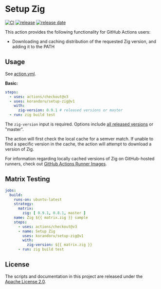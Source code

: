 # Setup Zig

[![CI](https://github.com/korandoru/setup-zig/actions/workflows/ci.yml/badge.svg)](https://github.com/korandoru/setup-zig/actions/workflows/ci.yml)
[![release](https://img.shields.io/github/v/release/korandoru/setup-zig)](https://github.com/korandoru/setup-zig/releases)
[![release date](https://img.shields.io/github/release-date/korandoru/setup-zig)](https://github.com/korandoru/setup-zig/releases)

This action provides the following functionality for GitHub Actions users:

* Downloading and caching distribution of the requested Zig version, and adding it to the PATH

## Usage

See [action.yml](action.yml).

**Basic:**

```yml
steps:
  - uses: actions/checkout@v3
  - uses: korandoru/setup-zig@v1
    with:
      zig-version: 0.9.1 # released versions or master
  - run: zig build test
```

The `zig-version` input is required. Options include [all released versions](https://ziglang.org/download/) or "master".

The action will first check the local cache for a semver match. If unable to find a specific version in the cache, the action will attempt to download a version of Zig.

For information regarding locally cached versions of Zig on GitHub-hosted runners, check out [GitHub Actions Runner Images](https://github.com/actions/runner-images).

## Matrix Testing

```yml
jobs:
  build:
    runs-on: ubuntu-latest
    strategy:
      matrix:
        zig: [ 0.9.1, 0.8.1, master ]
    name: Zig ${{ matrix.zig }} sample
    steps:
      - uses: actions/checkout@v3
      - name: Setup Zig
        uses: korandoru/setup-zig@v1
        with:
          zig-version: ${{ matrix.zig }}
      - run: zig build test
```

## License

The scripts and documentation in this project are released under the [Apache License 2.0](LICENSE).
